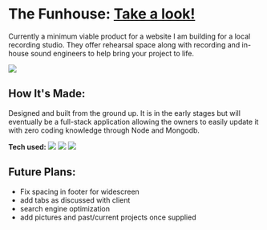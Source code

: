 # The Funhouse: <a target="_blank" href="https://thefunhouse.herokuapp.com/" >Take a look!</a> 
Currently a minimum viable product for a website I am building for a local recording studio.  They offer rehearsal space along with recording and in-house sound engineers to help bring your project to life.


<img src=https://user-images.githubusercontent.com/97787737/177433079-564d6776-7619-4426-892e-15f079ecd58b.png>


## How It's Made:
Designed and built from the ground up.  It is in the early stages but will eventually be a full-stack application allowing the owners to easily update it with zero coding knowledge through Node and Mongodb.  

**Tech used:** 
    <img src="https://img.shields.io/static/v1?label=|&message=NODE.JS&color=43853D&style=plastic&logo=Node.js"/>
    <img src="https://img.shields.io/static/v1?label=|&message=EXPRESS&color=bbb111&style=plastic&logo=express"/>
    <img src="https://img.shields.io/static/v1?label=|&message=MONGO-DB&color=cdd148&style=plastic&logo=mongodb"/>
    


## Future Plans:

- Fix spacing in footer for widescreen
- add tabs as discussed with client
- search engine optimization
- add pictures and past/current projects once supplied
